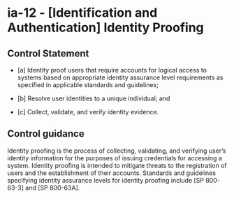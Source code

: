 # ia-12 - \[Identification and Authentication\] Identity Proofing

## Control Statement

- \[a\] Identity proof users that require accounts for logical access to systems based on appropriate identity assurance level requirements as specified in applicable standards and guidelines;

- \[b\] Resolve user identities to a unique individual; and

- \[c\] Collect, validate, and verify identity evidence.

## Control guidance

Identity proofing is the process of collecting, validating, and verifying user’s identity information for the purposes of issuing credentials for accessing a system. Identity proofing is intended to mitigate threats to the registration of users and the establishment of their accounts. Standards and guidelines specifying identity assurance levels for identity proofing include [SP 800-63-3] and [SP 800-63A].
